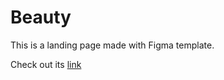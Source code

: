 # Beauty
This is a landing page made with Figma template.

Check out its [link](https://nas-tay.github.io/Beauty/)
